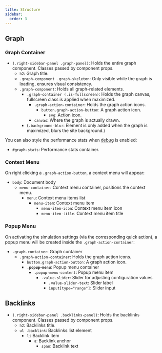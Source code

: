 ```yaml
---
title: Structure
sidebar:
  order: 3
---
```



## Graph
### Graph Container
- `(.right-sidebar-panel .graph-panel)`: Holds the entire graph component. Classes passed by component props.
  - `h2`: Graph title. 
  - `.graph-component .graph-skeleton`: Only visible while the graph is loading, ensures visual consistency.
  - `.graph-component`: Holds all graph-related elements.
    - `.graph-container (.is-fullscreen)`: Holds the graph canvas, fullscreen class is applied when maximized.
      - `.graph-action-container`: Holds the graph action icons.
        - `button.graph-action-button`: A graph action icon.
            - `svg`: Action icon.
      - `canvas`: Where the graph is actually drawn.
    - (`.background-blur`: Element is only added when the graph is maximized, blurs the site background.)

You can also style the performance stats when [debug](/todo) is enabled:
- `#graph-stats`: Performance stats container.


### Context Menu
On right clicking a `.graph-action-button`, a context menu will appear:
- `body`: Document body
  - `menu-container`: Context menu container, positions the context menu.
    - `menu`: Context menu items list
      - `menu-item`: Context menu item
        - `menu-item-icon`: Context menu item icon
        - `menu-item-title`: Context menu item title

### Popup Menu
On activating the simulation settings (via the corresponding quick action), a popup menu will be created
inside the `.graph-action-container`:
- `.graph-container`: Graph container
  - `.graph-action-container`: Holds the graph action icons.
    - `button.graph-action-button`: A graph action icon.
    - **`.popup-menu`**: Popup menu container
      - `.popup-menu-content`: Popup menu item
        - `.value-slider`: Slider for adjusting configuration values
          - `.value-slider-text`: Slider label
          - `input[type="range"]`: Slider input

## Backlinks

- `(.right-sidebar-panel .backlinks-panel)`: Holds the backlinks component. Classes passed by component props.
  - `h2`: Backlinks title. 
  - `ul .backlink`: Backlinks list element
    - `li` Backlink item
      - `a`: Backlink anchor
        - `span`: Backlink text

  
